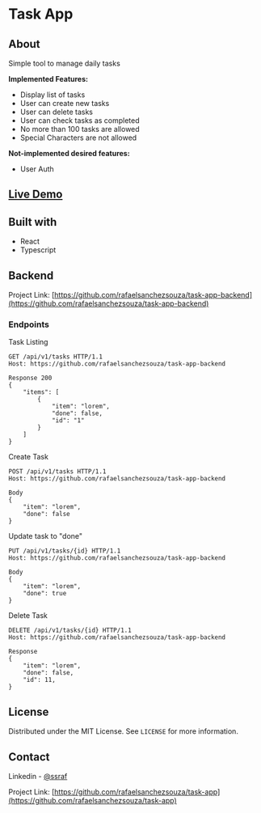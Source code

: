 # Task App

## About

Simple tool to manage daily tasks

**Implemented Features:**
- Display list of tasks
- User can create new tasks
- User can delete tasks
- User can check tasks as completed
- No more than 100 tasks are allowed
- Special Characters are not allowed

**Not-implemented desired features:**
- User Auth

## [Live Demo](https://ssraf-task-app.herokuapp.com/)

## Built with
- React
- Typescript

## Backend

Project Link: [https://github.com/rafaelsanchezsouza/task-app-backend](https://github.com/rafaelsanchezsouza/task-app-backend)

### Endpoints
Task Listing

    GET /api/v1/tasks HTTP/1.1
    Host: https://github.com/rafaelsanchezsouza/task-app-backend
    
    Response 200
    {
        "items": [
            {
                "item": "lorem",
                "done": false,
                "id": "1"
            }
        ]
    }

Create Task

    POST /api/v1/tasks HTTP/1.1
    Host: https://github.com/rafaelsanchezsouza/task-app-backend
    
    Body
    {
        "item": "lorem",
        "done": false
    }

Update task to "done"

    PUT /api/v1/tasks/{id} HTTP/1.1
    Host: https://github.com/rafaelsanchezsouza/task-app-backend
    
    Body
    {
        "item": "lorem",
        "done": true
    }

Delete Task

    DELETE /api/v1/tasks/{id} HTTP/1.1
    Host: https://github.com/rafaelsanchezsouza/task-app-backend
    
    Response
    {
        "item": "lorem",
        "done": false,
        "id": 11,
    }

## License

Distributed under the MIT License. See `LICENSE` for more information.

## Contact

Linkedin - [@ssraf](https://www.linkedin.com/in/ssraf/)

Project Link: [https://github.com/rafaelsanchezsouza/task-app](https://github.com/rafaelsanchezsouza/task-app)
